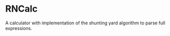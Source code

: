 # RNCalc
A calculator with implementation of the shunting yard algorithm to parse full expressions.
